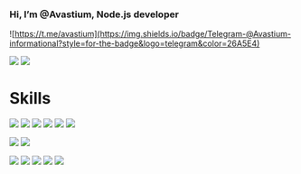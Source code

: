 ### Hi, I’m @Avastium, Node.js developer

![https://t.me/avastium](https://img.shields.io/badge/Telegram-@Avastium-informational?style=for-the-badge&logo=telegram&color=26A5E4)

![](https://github-readme-stats.vercel.app/api?username=avastium&count_private=true&show_icons=true&theme=dark&hide_border=true)
![](https://github-readme-stats.vercel.app/api/top-langs/?username=avastium&langs_count=8&layout=compact&theme=dark&hide_border=true)

# Skills
![](https://img.shields.io/badge/JavaScript--informational?style=for-the-badge&logo=javascript&logoColor=F7DF1E&color=F7DF1E)
![](https://img.shields.io/badge/TypeScript--informational?style=for-the-badge&logo=typescript&logoColor=007acc&color=007acc)
![](https://img.shields.io/badge/Node.js--informational?style=for-the-badge&logo=node.js&logoColor=339933&color=339933)
![](https://img.shields.io/badge/PHP--informational?style=for-the-badge&logo=php&logoColor=white&color=777BB4)
![](https://img.shields.io/badge/C++--informational?style=for-the-badge&logo=c%2b%2b&logoColor=white&color=00599C)
![](https://img.shields.io/badge/React--informational?style=for-the-badge&logo=react&logoColor=white&color=61DAFB)

![](https://img.shields.io/badge/MongoDB--informational?style=for-the-badge&logo=mongodb&logoColor=white&color=47A248)
![](https://img.shields.io/badge/MySQL--informational?style=for-the-badge&logo=MySQL&logoColor=white&color=4479A1)

![](https://img.shields.io/badge/npm--informational?style=for-the-badge&logo=npm&logoColor=white&color=C21325)
![](https://img.shields.io/badge/Mongoose--informational?style=for-the-badge&logo=mongodb&logoColor=white&color=47A248)
![](https://img.shields.io/badge/grammy.js--informational?style=for-the-badge&logo=telegram&color=26A5E4)
![](https://img.shields.io/badge/Telegraf.JS--informational?style=for-the-badge&logo=telegram&color=26A5E4)
![](https://img.shields.io/badge/Puppeteer--informational?style=for-the-badge&logo=puppeteer&logoColor=white&color=40B5A4)